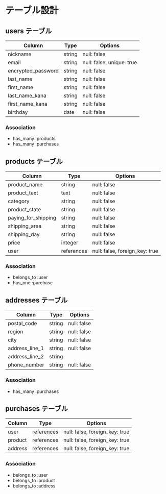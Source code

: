 # テーブル設計

## users テーブル

| Column             | Type    | Options                   |
| ------------------ | ------- | ------------------------- |
| nickname           | string  | null: false               |
| email              | string  | null: false, unique: true |
| encrypted_password | string  | null: false               |
| last_name          | string  | null: false               |
| first_name         | string  | null: false               |          
| last_name_kana     | string  | null: false               |
| first_name_kana    | string  | null: false               |
| birthday　　　　　　 | date    | null: false               |

### Association

- has_many :products
- has_many :purchases

## products テーブル

| Column              | Type       | Options                        |
| ------------------- | ---------- | ------------------------------ |
| product_name        | string     | null: false                    | 
| product_text        | text       | null: false                    | 
| category            | string     | null: false                    | 
| product_state       | string     | null: false                    |
| paying_for_shipping | string     | null: false                    |
| shipping_area       | string     | null: false                    |
| shipping_day        | string     | null: false                    |
| price               | integer    | null: false                    |
| user                | references | null: false, foreign_key: true |

### Association

- belongs_to :user
- has_one :purchase

## addresses テーブル

| Column         | Type    | Options     |
| -------------- | ------- | ----------- |
| postal_code    | string  | null: false |
| region         | string  | null: false |
| city           | string  | null: false |
| address_line_1 | string  | null: false |
| address_line_2 | string  |             |
| phone_number   | string  | null: false |

### Association

- has_many :purchases

## purchases テーブル

| Column         | Type       | Options                        |
| -------------- | ---------- | ------------------------------ |
| user           | references | null: false, foreign_key: true |
| product        | references | null: false, foreign_key: true |
| address        | references | null: false, foreign_key: true |

### Association

- belongs_to :user
- belongs_to :product
- belongs_to :address